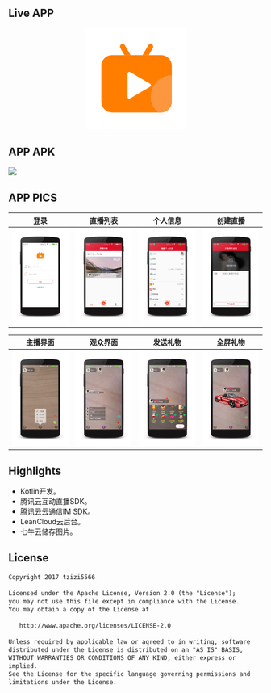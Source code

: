 ## Live APP ##
<div align="center">
	<img src="./art/ic_launcher.png" alt="icon">
</div>

## APP APK ##
[![](https://img.shields.io/badge/downloads-v%201.0-brightgreen.svg)](https://www.pgyer.com/nIfz)

## APP PICS ##
|登录|直播列表|个人信息|创建直播|
|:-:|:-:|:-:|:-:|
|![登录](./art/01.png)|![直播列表](./art/02.png)|![个人信息](./art/03.png)|![创建直播](./art/04.png)|

|主播界面|观众界面|发送礼物|全屏礼物|
|:-:|:-:|:-:|:-:|
|![主播界面](./art/05.png)|![观众界面](./art/06.png)|![发送礼物](./art/07.png)|![全屏礼物](./art/08.png)|

## Highlights ##
* Kotlin开发。
* 腾讯云互动直播SDK。
* 腾讯云云通信IM SDK。
* LeanCloud云后台。
* 七牛云储存图片。

## License ##
``````
Copyright 2017 tzizi5566

Licensed under the Apache License, Version 2.0 (the "License");
you may not use this file except in compliance with the License.
You may obtain a copy of the License at

   http://www.apache.org/licenses/LICENSE-2.0

Unless required by applicable law or agreed to in writing, software
distributed under the License is distributed on an "AS IS" BASIS,
WITHOUT WARRANTIES OR CONDITIONS OF ANY KIND, either express or implied.
See the License for the specific language governing permissions and
limitations under the License.
``````
